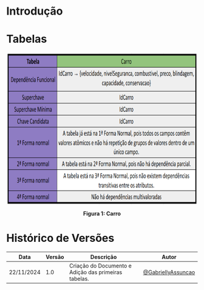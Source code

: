 # Introdução
# Tabelas

<div align="center">
  <img align="center" src="https://raw.githubusercontent.com/SBD1/2024.2-Cyberpunk/refs/heads/docs/docs/assets/n-carro.png" alt="carro" width="500" height="400">
  <p><b>Figura 1: Carro</b></p> 
</div>



# Histórico de Versões
| Data       | Versão | Descrição   | Autor     |
| ---------- | ------ | ----------- | --------- |
| 22/11/2024 | 1.0   | Criação do Documento e Adição das primeiras tabelas. | [@GabriellyAssuncao](https://github.com/GabriellyAssuncao) |
